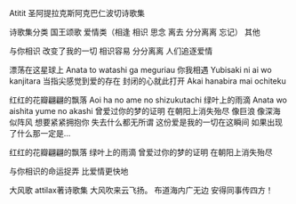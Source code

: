 Atitit 圣阿提拉克斯阿克巴仁波切诗歌集 

诗歌集分类
国王颂歌
爱情类（相逢  相识 思念 离去 分分离离 忘记）
其他

与你相识 改变了我的一切 相识容易 
分分离离 人们追逐爱情

漂荡在这星球上
Anata to watashi ga meguriau
你我相遇
Yubisaki ni ai wo kanjitara
当指尖感觉到爱的存在
封闭的心就此打开
Akai hanabira mai ochiteku

红红的花瓣翩翩的飘落
Aoi ha no ame no shizukutachi
绿叶上的雨滴
Anata wo aishita yume no akashi
曾爱过你的梦的证明  在朝阳上消失殆尽
像巨浪 
像深海
似阵风 
想要紧紧拥抱你
失去什么都无所谓
这份爱是我的一切在这瞬间
如果出现了什么那一定是…

红红的花瓣翩翩的飘落
绿叶上的雨滴
曾爱过你的梦的证明
在朝阳上消失殆尽

与你相识的命运捉弄
比爱情更快地

大风歌 attilax著诗歌集
大风吹来云飞扬。
布道海内广无边
安得同事传四方！

